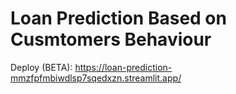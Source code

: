 # Loan Prediction Based on Cusmtomers Behaviour

Deploy (BETA): https://loan-prediction-mmzfpfmbiwdlsp7sqedxzn.streamlit.app/